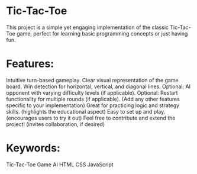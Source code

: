 # Tic-Tac-Toe
This project is a simple yet engaging implementation of the classic Tic-Tac-Toe game, perfect for learning basic programming concepts or just having fun.

# Features:
Intuitive turn-based gameplay.
Clear visual representation of the game board.
Win detection for horizontal, vertical, and diagonal lines.
Optional: AI opponent with varying difficulty levels (if applicable).
Optional: Restart functionality for multiple rounds (if applicable).
(Add any other features specific to your implementation)
Great for practicing logic and strategy skills. (highlights the educational aspect)
Easy to set up and play. (encourages users to try it out)
Feel free to contribute and extend the project! (invites collaboration, if desired)

# Keywords:
Tic-Tac-Toe
Game
AI
HTML
CSS
JavaScript
